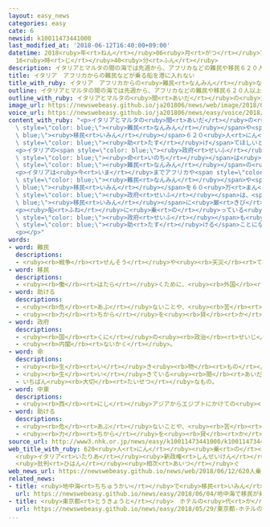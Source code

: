 ```yaml
---
layout: easy_news
categories: easy
cate: 6
newsid: k10011473441000
last_modified_at: '2018-06-12T16:40:00+09:00'
datetime: 2018<ruby>年<rt>ねん</rt></ruby>06<ruby>月<rt>がつ</rt></ruby>12<ruby>日<rt>にち</rt></ruby>
  16<ruby>時<rt>じ</rt></ruby>40<ruby>分<rt>ふん</rt></ruby>
description: イタリアとマルタの間の海では先週から、アフリカなどの難民や移民６２０人以上が乗った船が助けてほしいと言っています。
title: イタリア　アフリカからの難民などが乗る船を港に入れない
title_with_ruby: イタリア　アフリカからの<ruby>難民<rt>なんみん</rt></ruby>などが<ruby>乗<rt>の</rt></ruby>る<ruby>船<rt>ふね</rt></ruby>を<ruby>港<rt>みなと</rt></ruby>に<ruby>入<rt>い</rt></ruby>れない
outline: イタリアとマルタの間の海では先週から、アフリカなどの難民や移民６２０人以上が乗った船が助けてほしいと言っています。
outline_with_ruby: イタリアとマルタの<ruby>間<rt>あいだ</rt></ruby>の<ruby>海<rt>うみ</rt></ruby>では<ruby>先週<rt>せんしゅう</rt></ruby>から、アフリカなどの<ruby>難民<rt>なんみん</rt></ruby>や<ruby>移民<rt>いみん</rt></ruby>６２０<ruby>人<rt>にん</rt></ruby><ruby>以上<rt>いじょう</rt></ruby>が<ruby>乗<rt>の</rt></ruby>った<ruby>船<rt>ふね</rt></ruby>が<ruby>助<rt>たす</rt></ruby>けてほしいと<ruby>言<rt>い</rt></ruby>っています。
image_url: https://newswebeasy.github.io/ja201806/news/web/image/2018/06/12/K10011473441_1806120500_1806120513_01_03.jpg
voice_url: https://newswebeasy.github.io/ja201806/news/easy/voice/2018/06/12/k10011473441000.mp4
content_with_ruby: "<p>イタリアとマルタの<ruby>間<rt>あいだ</rt></ruby>の<ruby>海<rt>うみ</rt></ruby>では<ruby>先週<rt>せんしゅう</rt></ruby>から、アフリカなどの<span\
  \ style=\"color: blue;\"><ruby>難民<rt>なんみん</rt></ruby></span>や<span style=\"color:\
  \ blue;\"><ruby>移民<rt>いみん</rt></ruby></span>６２０<ruby>人<rt>にん</rt></ruby><ruby>以上<rt>いじょう</rt></ruby>が<ruby>乗<rt>の</rt></ruby>った<ruby>船<rt>ふね</rt></ruby>が<span\
  \ style=\"color: blue;\"><ruby>助<rt>たす</rt></ruby>け</span>てほしいと<ruby>言<rt>い</rt></ruby>っています。</p>\n\
  <p>イタリアの<span style=\"color: blue;\"><ruby>政府<rt>せいふ</rt></ruby></span>は１１<ruby>日<rt>にち</rt></ruby>、「<ruby>人<rt>ひと</rt></ruby>の<span\
  \ style=\"color: blue;\"><ruby>命<rt>いのち</rt></ruby></span>は<ruby>大切<rt>たいせつ</rt></ruby>ですが、イタリアを<span\
  \ style=\"color: blue;\"><ruby>難民<rt>なんみん</rt></ruby></span>の<ruby>集<rt>あつ</rt></ruby>まる<ruby>場所<rt>ばしょ</rt></ruby>にすることはできません」と<ruby>言<rt>い</rt></ruby>って、<ruby>船<rt>ふね</rt></ruby>を<ruby>港<rt>みなと</rt></ruby>に<ruby>入<rt>い</rt></ruby>れませんでした。</p>\n\
  <p>イタリアは<ruby>今<rt>いま</rt></ruby>までアフリカや<span style=\"color: blue;\"><ruby>中東<rt>ちゅうとう</rt></ruby></span>などからの<span\
  \ style=\"color: blue;\"><ruby>難民<rt>なんみん</rt></ruby></span>や<span style=\"color:\
  \ blue;\"><ruby>移民<rt>いみん</rt></ruby></span>を６０<ruby>万<rt>まん</rt></ruby><ruby>人<rt>にん</rt></ruby><ruby>以上<rt>いじょう</rt></ruby><ruby>国<rt>くに</rt></ruby>に<ruby>入<rt>い</rt></ruby>れていました。しかし、<ruby>今月<rt>こんげつ</rt></ruby><ruby>１日<rt>ついたち</rt></ruby>にできた<ruby>新<rt>あたら</rt></ruby>しい<span\
  \ style=\"color: blue;\"><ruby>政府<rt>せいふ</rt></ruby></span>は、<span style=\"color:\
  \ blue;\"><ruby>移民<rt>いみん</rt></ruby></span>に<ruby>厳<rt>きび</rt></ruby>しくしようと<ruby>考<rt>かんが</rt></ruby>えています。</p>\n\
  <p><ruby>船<rt>ふね</rt></ruby>に<ruby>乗<rt>の</rt></ruby>っている<ruby>人<rt>ひと</rt></ruby>の<ruby>中<rt>なか</rt></ruby>には、お<ruby>腹<rt>なか</rt></ruby>に<ruby>赤<rt>あか</rt></ruby>ちゃんがいる<ruby>女性<rt>じょせい</rt></ruby>や<ruby>体<rt>からだ</rt></ruby>の<ruby>具合<rt>ぐあい</rt></ruby>が<ruby>悪<rt>わる</rt></ruby>い<ruby>人<rt>ひと</rt></ruby>もいます。マルタの<span\
  \ style=\"color: blue;\"><ruby>政府<rt>せいふ</rt></ruby></span>も<ruby>船<rt>ふね</rt></ruby>を<ruby>港<rt>みなと</rt></ruby>に<ruby>入<rt>い</rt></ruby>れないと<ruby>言<rt>い</rt></ruby>っているため、スペインが<span\
  \ style=\"color: blue;\"><ruby>助<rt>たす</rt></ruby>ける</span>ことになりました。</p>\n<p></p>\n\
  <p></p>"
words:
- word: 難民
  descriptions:
  - <ruby><rb>戦争</rb><rt>せんそう</rt></ruby>や<ruby><rb>天災</rb><rt>てんさい</rt></ruby>のために、<ruby><rb>家</rb><rt>いえ</rt></ruby>を<ruby><rb>失</rb><rt>うしな</rt></ruby>い、よその<ruby><rb>土地</rb><rt>とち</rt></ruby>へにげてきた<ruby><rb>人々</rb><rt>ひとびと</rt></ruby>。
- word: 移民
  descriptions:
  - <ruby><rb>働</rb><rt>はたら</rt></ruby>くために、<ruby><rb>外国</rb><rt>がいこく</rt></ruby>に<ruby><rb>移</rb><rt>うつ</rt></ruby>り<ruby><rb>住</rb><rt>す</rt></ruby>むこと。また、その<ruby><rb>人</rb><rt>ひと</rt></ruby>。
- word: 助ける
  descriptions:
  - <ruby><rb>危</rb><rt>あぶ</rt></ruby>ないことや、<ruby><rb>苦</rb><rt>くる</rt></ruby>しいことから、<ruby><rb>救</rb><rt>すく</rt></ruby>う。
  - <ruby><rb>力</rb><rt>ちから</rt></ruby>を<ruby><rb>貸</rb><rt>か</rt></ruby>す。<ruby><rb>手伝</rb><rt>てつだ</rt></ruby>う。
- word: 政府
  descriptions:
  - <ruby><rb>国</rb><rt>くに</rt></ruby>の<ruby><rb>政治</rb><rt>せいじ</rt></ruby>を<ruby><rb>行</rb><rt>おこな</rt></ruby>うところ。
  - <ruby><rb>内閣</rb><rt>ないかく</rt></ruby>。
- word: 命
  descriptions:
  - <ruby><rb>生</rb><rt>い</rt></ruby>き<ruby><rb>物</rb><rt>もの</rt></ruby>が<ruby><rb>生</rb><rt>い</rt></ruby>きているもとになる<ruby><rb>力</rb><rt>ちから</rt></ruby>。<ruby><rb>生命</rb><rt>せいめい</rt></ruby>。
  - <ruby><rb>生</rb><rt>い</rt></ruby>きている<ruby><rb>間</rb><rt>あいだ</rt></ruby>。
  - いちばん<ruby><rb>大切</rb><rt>たいせつ</rt></ruby>なもの。
- word: 中東
  descriptions:
  - <ruby><rb>西</rb><rt>にし</rt></ruby>アジアからエジプトにかけての<ruby><rb>地域</rb><rt>ちいき</rt></ruby>。イラン・イラク・アフガニスタン・トルコなどの<ruby><rb>国々</rb><rt>くにぐに</rt></ruby>。<ruby><rb>中近東</rb><rt>ちゅうきんとう</rt></ruby>。
- word: 助ける
  descriptions:
  - <ruby><rb>危</rb><rt>あぶ</rt></ruby>ないことや、<ruby><rb>苦</rb><rt>くる</rt></ruby>しいことから、<ruby><rb>救</rb><rt>すく</rt></ruby>う。
  - <ruby><rb>力</rb><rt>ちから</rt></ruby>を<ruby><rb>貸</rb><rt>か</rt></ruby>す。<ruby><rb>手伝</rb><rt>てつだ</rt></ruby>う。
source_url: http://www3.nhk.or.jp/news/easy/k10011473441000/k10011473441000.html
web_title_with_ruby: 620<ruby>人<rt>にん</rt></ruby><ruby>乗<rt>の</rt></ruby>る<ruby>移民船<rt>いみんせん</rt></ruby>
  <ruby>イタリア<rt>いたりあ</rt></ruby><ruby>新政権<rt>しんせいけん</rt></ruby>が<ruby>受<rt>う</rt></ruby>け<ruby>入<rt>い</rt></ruby>れ<ruby>拒否<rt>きょひ</rt></ruby>
  <ruby>批判<rt>ひはん</rt></ruby><ruby>相次<rt>あいつ</rt></ruby>ぐ
web_news_url: https://newswebeasy.github.io/news/web/2018/06/12/620人乗る移民船-イタリア新政権が受け入れ拒否-批判相次ぐ
related_news:
- title: <ruby>地中海<rt>ちちゅうかい</rt></ruby>で<ruby>移民<rt>いみん</rt></ruby>が<ruby>乗<rt>の</rt></ruby>った<ruby>船<rt>ふね</rt></ruby>が<ruby>沈<rt>しず</rt></ruby>んで５０<ruby>人<rt>にん</rt></ruby><ruby>以上<rt>いじょう</rt></ruby>が<ruby>亡<rt>な</rt></ruby>くなる
  url: https://newswebeasy.github.io/news/easy/2018/06/04/地中海で移民が乗った船が沈んで50人以上が亡くなる
- title: <ruby>東京都<rt>とうきょうと</rt></ruby>　ホテルの<ruby>代<rt>か</rt></ruby>わりに<ruby>使<rt>つか</rt></ruby>う<ruby>船<rt>ふね</rt></ruby>　スイスの<ruby>会社<rt>かいしゃ</rt></ruby>と<ruby>相談<rt>そうだん</rt></ruby>
  url: https://newswebeasy.github.io/news/easy/2018/05/29/東京都-ホテルの代わりに使う船-スイスの会社と相談
...
```

